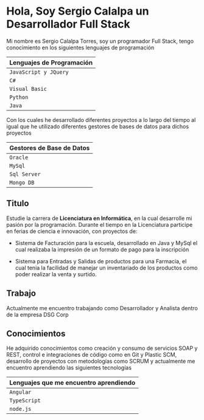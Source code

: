 # Hola, Soy Sergio Calalpa un **Desarrollador Full Stack** 

Mi nombre es Sergio Calalpa Torres, soy un programador Full Stack, tengo conocimiento en los siguientes lenguajes de programación

|Lenguajes de Programación |
|--------------------------|
|`JavaScript y JQuery`     |
|`C#`                      |
|`Visual Basic`            |
|`Python`                  |
|`Java`                    |

Con los cuales he desarrollado diferentes proyectos a lo largo del tiempo al igual que he utilizado diferentes gestores de bases de datos para dichos proyectos

|Gestores de Base de Datos |
|--------------------------|
|`Oracle`                  |
|`MySql`                   |
|`Sql Server`              |
|`Mongo DB`                |

## Titulo

Estudie la carrera de **Licenciatura en Informática**, en la cual desarrolle mi pasión por la programación.
Durante el tiempo en la Licenciatura participe en ferias de ciencia e innovación, con proyectos de: 

* Sistema de Facturación para la escuela, desarrollado en Java y MySql el cual realizaba la impresión de un formato de pago para la inscripción

* Sistema para Entradas y Salidas de productos para una Farmacia, el cual tenia la facilidad de manejar un inventariado de los productos como poder realizar la venta y surtido.

## Trabajo

Actualmente me encuentro trabajando como Desarrollador y Analista dentro de la empresa DSG Corp 

## Conocimientos

He adquirido conocimientos como creación y consumo de servicios SOAP y REST, control e integraciones de código como en Git y Plastic SCM, desarrollo de proyectos con metodologías como SCRUM y actualmente me encuentro aprendiendo las siguientes tecnologías

|Lenguajes que me encuentro aprendiendo |
|---------------------------------------|
|`Angular`                              |
|`TypeScript`                           |
|`node.js`                              |
